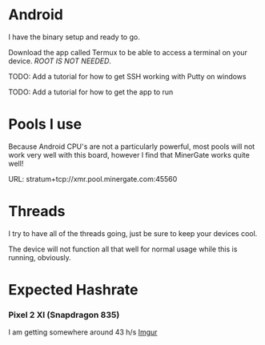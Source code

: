# Android #
I have the binary setup and ready to go.

Download the app called Termux to be able to access a terminal on your device. *ROOT IS NOT NEEDED*.

TODO: Add a tutorial for how to get SSH working with Putty on windows

TODO: Add a tutorial for how to get the app to run

# Pools I use
Because Android CPU's are not a particularly powerful, most pools will
not work very well with this board, however I find that MinerGate works quite
well!

URL:
stratum+tcp://xmr.pool.minergate.com:45560

# Threads
I try to have all of the threads going, just be sure to keep your devices cool.

The device will not function all that well for normal usage while this is running,
obviously.

# Expected Hashrate

### Pixel 2 Xl (Snapdragon 835)

 I am getting somewhere around 43 h/s
[Imgur](https://i.imgur.com/KiRqLDw.png)
